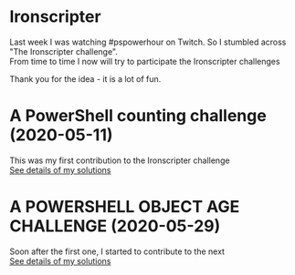 # Ironscripter
Last week I was watching #pspowerhour on Twitch. So I stumbled across "The Ironscripter challenge".\
From time to time I now will try to participate the Ironscripter challenges

Thank you for the idea - it is a lot of fun.

# A PowerShell counting challenge (2020-05-11)
This was my first contribution to the Ironscripter challenge\
[See details of my solutions](CountingChallenge/README.md)

# A POWERSHELL OBJECT AGE CHALLENGE (2020-05-29)
Soon after the first one, I started to contribute to the next\
[See details of my solutions](ObjectAge/README.md)
